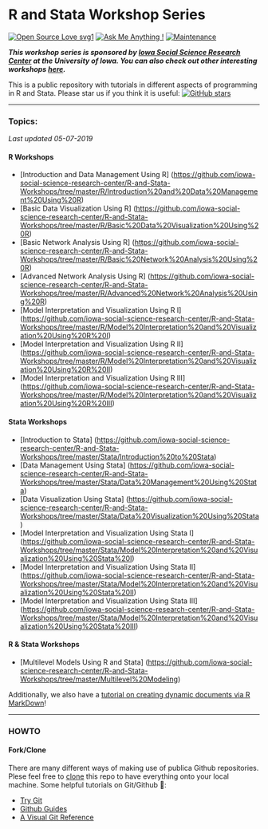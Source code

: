 R and Stata Workshop Series
==
[![Open Source Love svg1](https://badges.frapsoft.com/os/v1/open-source.svg?v=103)](https://github.com/ellerbrock/open-source-badges/)  [![Ask Me Anything !](https://img.shields.io/badge/Ask%20me-anything-1abc9c.svg)](https://GitHub.com/Naereen/ama) [![Maintenance](https://img.shields.io/badge/Maintained%3F-yes-green.svg)](https://GitHub.com/Naereen/StrapDown.js/graphs/commit-activity) 

___This workshop series is sponsored by [Iowa Social Science Research Center](http://ppc.uiowa.edu/isrc) at the University of Iowa. You can also check out other interesting workshops [here](http://ppc.uiowa.edu/isrc/workshops).___

This is a public repository with tutorials in different aspects of programming in R and Stata. Please star us if you think it is useful: 
[![GitHub stars](https://img.shields.io/github/stars/iowa-social-science-research-center/R-and-Stata-Workshops.svg?style=social&logo=github&label=Stars)](https://github.com/iowa-social-science-research-center/R-and-Stata-Workshops)


---

### Topics:

_Last updated 05-07-2019_

#### R Workshops
- [Introduction and Data Management Using R] (https://github.com/iowa-social-science-research-center/R-and-Stata-Workshops/tree/master/R/Introduction%20and%20Data%20Management%20Using%20R)
- [Basic Data Visualization Using R] (https://github.com/iowa-social-science-research-center/R-and-Stata-Workshops/tree/master/R/Basic%20Data%20Visualization%20Using%20R)
- [Basic Network Analysis Using R] (https://github.com/iowa-social-science-research-center/R-and-Stata-Workshops/tree/master/R/Basic%20Network%20Analysis%20Using%20R)
- [Advanced Network Analysis Using R] (https://github.com/iowa-social-science-research-center/R-and-Stata-Workshops/tree/master/R/Advanced%20Network%20Analysis%20Using%20R)
- [Model Interpretation and Visualization Using R I] (https://github.com/iowa-social-science-research-center/R-and-Stata-Workshops/tree/master/R/Model%20Interpretation%20and%20Visualization%20Using%20R%20I)
- [Model Interpretation and Visualization Using R II] (https://github.com/iowa-social-science-research-center/R-and-Stata-Workshops/tree/master/R/Model%20Interpretation%20and%20Visualization%20Using%20R%20II)
- [Model Interpretation and Visualization Using R III] (https://github.com/iowa-social-science-research-center/R-and-Stata-Workshops/tree/master/R/Model%20Interpretation%20and%20Visualization%20Using%20R%20III)

#### Stata Workshops
- [Introduction to Stata] (https://github.com/iowa-social-science-research-center/R-and-Stata-Workshops/tree/master/Stata/Introduction%20to%20Stata)
- [Data Management Using Stata] (https://github.com/iowa-social-science-research-center/R-and-Stata-Workshops/tree/master/Stata/Data%20Management%20Using%20Stata)
- [Data Visualization Using Stata] (https://github.com/iowa-social-science-research-center/R-and-Stata-Workshops/tree/master/Stata/Data%20Visualization%20Using%20Stata)
- [Model Interpretation and Visualization Using Stata I] (https://github.com/iowa-social-science-research-center/R-and-Stata-Workshops/tree/master/Stata/Model%20Interpretation%20and%20Visualization%20Using%20Stata%20I)
- [Model Interpretation and Visualization Using Stata II] (https://github.com/iowa-social-science-research-center/R-and-Stata-Workshops/tree/master/Stata/Model%20Interpretation%20and%20Visualization%20Using%20Stata%20II)
- [Model Interpretation and Visualization Using Stata III] (https://github.com/iowa-social-science-research-center/R-and-Stata-Workshops/tree/master/Stata/Model%20Interpretation%20and%20Visualization%20Using%20Stata%20III)

#### R & Stata Workshops
- [Multilevel Models Using R and Stata] (https://github.com/iowa-social-science-research-center/R-and-Stata-Workshops/tree/master/Multilevel%20Modeling)


Additionally, we also have a [tutorial on creating dynamic documents via R MarkDown](https://github.com/iowa-social-science-research-center/R-and-Stata-Workshops/tree/master/Dynamic%20Documents)!

---

### HOWTO

#### Fork/Clone
There are many different ways of making use of publica Github repositories. Plese feel free to [clone](https://help.github.com/articles/cloning-a-repository/) this repo to have everything onto your local machine. Some helpful tutorials on Git/Github :book::

- [Try Git](https://try.github.io/levels/1/challenges/1)
- [Github Guides](https://guides.github.com/activities/hello-world/)
- [A Visual Git Reference](http://marklodato.github.io/visual-git-guide/index-en.html)
